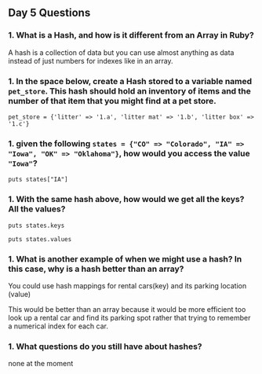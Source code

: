## Day 5 Questions

### 1. What is a Hash, and how is it different from an Array in Ruby?

A hash is a collection of data but you can use almost anything as data instead of just numbers for indexes like in an array.

### 1. In the space below, create a Hash stored to a variable named `pet_store`.  This hash should hold an inventory of items and the number of that item that you might find at a pet store.

`pet_store = {'litter' => '1.a', 'litter mat' => '1.b', 'litter box' => '1.c'}`

### 1. given the following `states = {"CO" => "Colorado", "IA" => "Iowa", "OK" => "Oklahoma"}`, how would you access the value `"Iowa"`?

`puts states["IA"]`

### 1. With the same hash above, how would we get all the keys?  All the values?

```
puts states.keys

puts states.values
```

### 1. What is another example of when we might use a hash?  In this case, why is a hash better than an array?

You could use hash mappings for rental cars(key) and its parking location (value)

This would be better than an array because it would be more efficient too look up a rental car and find its parking spot rather that trying to remember a numerical index for each car.

### 1. What questions do you still have about hashes?

none at the moment
